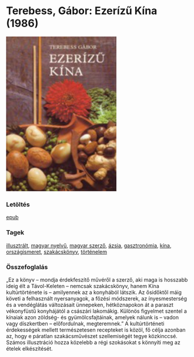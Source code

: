 # <a name="id_973">Terebess, Gábor: Ezerízű Kína (1986)</a>
<img src="https://github.com/BercziSandor/calibre_lib/raw/main/libs/main/Terebess%2C%20Gabor/Ezerizu%20Kina%20%28973%29/cover.jpg" alt="cover" width="300"/>

### Letöltés
[epub](https://github.com/BercziSandor/calibre_lib/raw/main/libs/main/Terebess%2C%20Gabor/Ezerizu%20Kina%20%28973%29/Ezerizu%20Kina%20-%20Terebess%2C%20Gabor.epub)

### Tagek
[illusztrált](https://github.com/berczisandor/calibre_lib/blob/main/libs/main/_tags/illusztr%c3%a1lt.md), [magyar nyelvű](https://github.com/berczisandor/calibre_lib/blob/main/libs/main/_tags/magyar%20nyelv%c5%b1.md), [magyar szerző](https://github.com/berczisandor/calibre_lib/blob/main/libs/main/_tags/magyar%20szerz%c5%91.md), [ázsia](https://github.com/berczisandor/calibre_lib/blob/main/libs/main/_tags/%c3%81zsia.md), [gasztronómia](https://github.com/berczisandor/calibre_lib/blob/main/libs/main/_tags/gasztron%c3%b3mia.md), [kína](https://github.com/berczisandor/calibre_lib/blob/main/libs/main/_tags/k%c3%adna.md), [országismeret](https://github.com/berczisandor/calibre_lib/blob/main/libs/main/_tags/orsz%c3%a1gismeret.md), [szakácskönyv](https://github.com/berczisandor/calibre_lib/blob/main/libs/main/_tags/szak%c3%a1csk%c3%b6nyv.md), [történelem](https://github.com/berczisandor/calibre_lib/blob/main/libs/main/_tags/t%c3%b6rt%c3%a9nelem.md)

### Összefoglalás
<p class="description">„Ez a könyv – mondja érdekfeszítő művéről a szerző, aki maga is hosszabb ideig élt a Távol-Keleten – nemcsak szakácskönyv, hanem Kína kultúrtörténete is – amilyennek az a konyhából látszik. Az ősidőktől máig követi a felhasznált nyersanyagok, a főzési módszerek, az ínyesmesterség és a vendéglátás változásait ünnepeken, hétköznapokon át a paraszt vékonyfüstű konyhájától a császári lakomákig. Különös figyelmet szentel a kínaiak azon zöldség- és gyümölcsfajtáinak, amelyek nálunk is – vadon vagy díszkertben – előfordulnak, megteremnek.” A kultúrtörténeti érdekességek mellett természetesen recepteket is közöl, fő célja azonban az, hogy e páratlan szakácsművészet szellemiségét tegye közkinccsé. Számos illusztráció hozza közelebb a régi szokásokat s könnyíti meg az ételek elkészítését.</p>


